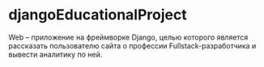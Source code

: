 # djangoEducationalProject
Web – приложение на фреймворке Django, целью которого является рассказать пользователю сайта о профессии Fullstack-разработчика и вывести аналитику по ней.
